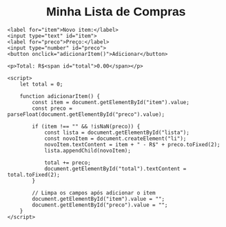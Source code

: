 <!DOCTYPE html>
<html>
<head>
    <title>Lista de Compras</title>
    <style>
        body {
            font-family: Arial, sans-serif;
            margin: 20px;
        }
        h1 {
            text-align: center;
        }
        #lista {
            list-style-type: none;
            padding: 0;
        }
        #lista li {
            margin-bottom: 5px;
        }
        input[type="text"],
        input[type="number"],
        button {
            margin-bottom: 10px;
        }
        button {
            padding: 8px;
            cursor: pointer;
        }
    </style>
</head>
<body>
    <h1>Minha Lista de Compras</h1>
    <ul id="lista"></ul>

    <label for="item">Novo item:</label>
    <input type="text" id="item">
    <label for="preco">Preço:</label>
    <input type="number" id="preco">
    <button onclick="adicionarItem()">Adicionar</button>

    <p>Total: R$<span id="total">0.00</span></p>

    <script>
        let total = 0;

        function adicionarItem() {
            const item = document.getElementById("item").value;
            const preco = parseFloat(document.getElementById("preco").value);
            
            if (item !== "" && !isNaN(preco)) {
                const lista = document.getElementById("lista");
                const novoItem = document.createElement("li");
                novoItem.textContent = item + " - R$" + preco.toFixed(2);
                lista.appendChild(novoItem);

                total += preco;
                document.getElementById("total").textContent = total.toFixed(2);
            }

            // Limpa os campos após adicionar o item
            document.getElementById("item").value = "";
            document.getElementById("preco").value = "";
        }
    </script>
</body>
</html>
